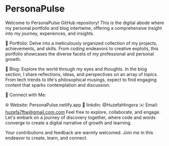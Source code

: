 # PersonaPulse
Welcome to PersonaPulse GitHub repository! This is the digital abode where my personal portfolio and blog intertwine, offering a comprehensive insight into my journey, experiences, and insights.

📂 Portfolio: Delve into a meticulously organized collection of my projects, achievements, and skills. From coding endeavors to creative exploits, this portfolio showcases the diverse facets of my professional and personal growth.

📝 Blog: Explore the world through my eyes and thoughts. In the blog section, I share reflections, ideas, and perspectives on an array of topics. From tech trends to life's philosophical musings, expect to find engaging content that sparks contemplation and discussion.

🔗 Connect with Me:

🌐 Website: PersonaPulse.netlify.app
👔 linkdin: @HuzefaHingora
✉️ Email: huzefa7ftw@gmail.com.com
Feel free to explore, collaborate, and engage. Let's embark on a journey of discovery together, where code and words converge to create a digital narrative of growth and learning.

Your contributions and feedback are warmly welcomed. Join me in this endeavor to create, learn, and connect.
